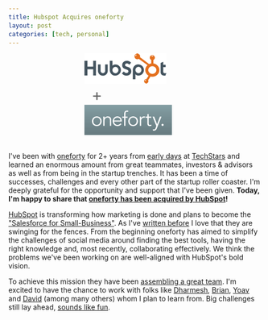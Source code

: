 ```yaml
--- 
title: Hubspot Acquires oneforty
layout: post
categories: [tech, personal]
---
```

<div style="margin-bottom: 30px; margin-top: 10px; margin-right: auto; margin-left: auto; width: 40%;">
<a href="http://www.hubspot.com"><img src="/images/hubspot_logo.png" style="border: 0px solid black;" /></a>
<span style="font-size: 2.3em; font-weight: normal; color: #666; vertical-align: -10px; margin: 0px 14px">+</span>
<a href="http://oneforty.com"><img src="/images/oneforty_green.png" style="border: 0px solid black;"/></a>
</div>

I've been with <a href="http://oneforty.com">oneforty</a> for 2+ years from <a href="http://www.flickr.com/photos/downtree/4184110610/in/set-72157623595674129/">early days</a> at <a href="http://www.techstars.org/">TechStars</a> and learned an enormous amount from great teammates, investors & advisors as well as from being in the startup trenches. It has been a time of successes, challenges and every other part of the startup roller coaster. I'm deeply grateful for the opportunity and support that I've been given. <strong>Today, I'm happy to share that <a href="http://blog.hubspot.com/blog/tabid/6307/bid/23057/Why-HubSpot-Acquired-Social-Media-Marketing-Software-Co-oneforty-Hub140.aspx">oneforty has been acquired by HubSpot</a>!</strong>

<a href="http://www.hubspot.com">HubSpot</a> is transforming how marketing is done and plans to become the <a href="http://tech.fortune.cnn.com/2011/08/08/hubspot-wants-to-be-salesforce-com-for-small-business/">"Salesforce for Small-Business"</a>. As I've <a href="/2011/03/reverse-the-startup-curse/">written before</a> I love that they are swinging for the fences. From the beginning oneforty has aimed to simplify the challenges of social media around finding the best tools, having the right knowledge and, most recently, collaborating effectively. We think the problems we've been working on are well-aligned with HubSpot's bold vision.

To achieve this mission they have been <a href="http://www.hubspot.com/blog/bid/16943/HubSpot-Acquires-Marketing-Automation-Company-Performable">assembling a great team</a>. I'm excited to have the chance to work with folks like <a href="http://onstartups.com/">Dharmesh</a>, <a href="http://www.hubspot.com/company/management/brian-halligan/">Brian</a>, <a href="https://twitter.com/YoavShapira">Yoav</a> and <a href="http://davidcancel.com/">David</a> (among many others) whom I plan to learn from. Big challenges still lay ahead, <a href="http://bostonbattle.com">sounds like fun</a>.